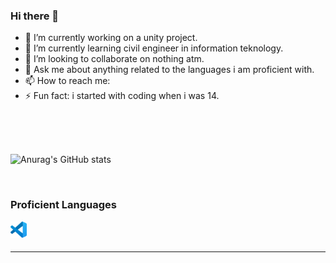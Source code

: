 ### Hi there 👋


- 🔭 I’m currently working on a unity project.
- 🌱 I’m currently learning civil engineer in information teknology.
- 👯 I’m looking to collaborate on nothing atm.
- 💬 Ask me about anything related to the languages i am proficient with.
- 📫 How to reach me: 
- ⚡ Fun fact: i started with coding when i was 14.
                                                                                                                             
<br />
<br />
<br />

![Anurag's GitHub stats](https://github-readme-stats.vercel.app/api?username=iamTheo20&show_icons=true&theme=dark&count_private=true)

<br />


### Proficient Languages

<img align="left" alt="Visual Studio Code" width="26px" src="https://raw.githubusercontent.com/github/explore/80688e429a7d4ef2fca1e82350fe8e3517d3494d/topics/visual-studio-code/visual-studio-code.png" />



<br />
<br />

---


